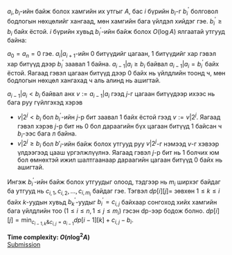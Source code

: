 $a_i,b_i$-ийн байж болох хамгийн их утгыг $A$, бас $i$ бүрийн $b_i$-г $b^\prime_i$ болговол бодлогын нөхцөлийг хангаад, мөн хамгийн бага үйлдэл хийдэг гэе. $b^\prime_i \ge b_i$ байх ёстой. $i$ бүрийн хувьд $b^\prime_i$-ийн байж болох $O(\log A)$ ялгаатай утгууд байна:

$a_0=a_n=0$ гэе. $a_i|a_{i+1}$-ийн 0 битүүдийг цагаан, 1 битүүдийг хар гэвэл хар битүүд дээр $b^\prime_i$ заавал 1 байна. $a_{i-1}|a_i \ge b_i$ байвал $a_{i-1}|a_i=b^\prime_i$ байх ёстой. Яагаад гэвэл цагаан битүүд дээр 0 байх нь үйлдлийн тоонд ч, мөн бодлогын нөхцөл хангахад ч аль алинд нь ашигтай.

$a_{i-1}|a_i<b_i$ байвал анх $v:=a_{i-1}|a_i$ гээд $j$-г цагаан битүүдээр ихээс нь бага руу гүйлгэхэд хэрэв
* $v|2^j<b_i$ бол $b^\prime_i$-ийн $j$-р бит заавал 1 байх ёстой гээд $v:=v|2^j$. Яагаад гэвэл хэрэв $j$-р бит нь 0 бол дараагийн бүх цагаан битүүд 1 байсан ч $b_i$-ээс бага л байна.
* $v|2^j \ge b_i$ бол $b'_i$-ийн байж болох утгууд руу $v|2^j$-г нэмээд $v$-г хэвээр үлдээгээд цааш үргэлжлүүлнэ. Яагаад гэвэл $j$-р бит нь 1 болчих юм бол өмнөхтэй ижил шалтгаанаар дараагийн цагаан битүүд 0 байх нь ашигтай.

Ингэж $b^\prime_i$-ийн байж болох утгуудыг олоод, тэдгээр нь $m_i$ ширхэг байдаг ба утгууд нь $c_{i,1},c_{i,2},...,c_{i,m_i}$ байдаг гэе. Тэгвэл $dp[i][j]=$ зөвхөн $1 \le k \le i$ байх $k$-уудын хувьд $b^\prime_k$-уудыг $b^\prime_i=c_{i,j}$ байхаар сонгоход хийх хамгийн бага үйлдлийн тоо $(1 \le i \le n,1 \le j \le m_i)$ гэсэн dp-ээр бодож болно. $`dp[i][j]=\min_{c_{i-1,k}\& c_{i,j}=a_{i-1}}dp[i-1][k]+c_{i,j}-b_i`$.

**Time complexity: $O(n \log^2 A)$**\
[Submission](https://codeforces.com/contest/2119/submission/327665097)
